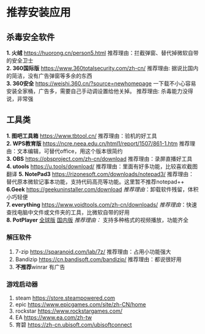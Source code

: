 # 推荐安装应用
## 杀毒安全软件
**1. 火绒** <https://huorong.cn/person5.html>
推荐理由：拦截弹窗、替代掉微软自带的安全卫士<br>
**2. 360国际版** <https://www.360totalsecurity.com/zh-cn/>
推荐理由: 据说比国内的简洁，没有广告弹窗等多余的东西<br>
**3. 360安全** <https://weishi.360.cn/?source=newhomepage>
一下载不小心容易安装全家桶，广告多，需要自己手动调设置给他关掉。
推荐理由: 杀毒能力没得说，非常强
## 工具类
**1. 图吧工具箱** <https://www.tbtool.cn/>
推荐理由：验机的好工具<br>
**2. WPS教育版** <https://ncre.neea.edu.cn/html1/report/1507/861-1.htm>
推荐理由：文本编辑，可替代office，用这个版本很简约<br>
**3. OBS** <https://obsproject.com/zh-cn/download>
推荐理由：录屏直播好工具<br>
**4. utools** <https://u.tools/download/>
推荐理由：里面有好多功能，比较喜欢截图翻译
**5. NotePad3** <https://rizonesoft.com/downloads/notepad3/>
推荐理由：替代原本微软记事本功能，支持代码高亮等功能。这里暂不推荐notepad++<br>
**6.Geek** <https://geekuninstaller.com/download> 
*推荐理由*：卸载软件残留，体积小巧轻便<br>
**7. everything** <https://www.voidtools.com/zh-cn/downloads/>
*推荐理由*：快速查找电脑中文件或文件夹的工具，比微软自带的好用<br>
**8. PotPlayer** 
[全球版](https://potplayer.tv/?lang=zh_CN)
[国内版](https://www.potplayercn.com/download)
*推荐理由：* 支持多种格式的视频播放，功能齐全<br>

### 解压软件
1. 7-zip <https://sparanoid.com/lab/7z/> 推荐理由：占用小功能强大
2. Bandizip <https://cn.bandisoft.com/bandizip/> 推荐理由：都说很好用
3. **不推荐**winrar 有广告

### 游戏启动器
1. steam <https://store.steampowered.com>
2. epic <https://www.epicgames.com/site/zh-CN/home>
3. rockstar <https://www.rockstargames.com/>
4. EA <https://www.ea.com/zh-tw>
5. 育碧 <https://zh-cn.ubisoft.com/ubisoftconnect>